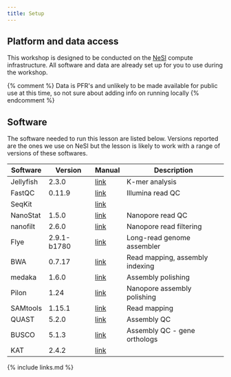 ```yaml
---
title: Setup
---
```


## Platform and data access

This workshop is designed to be conducted on the [NeSI](https://www.nesi.org.nz) compute infrastructure. All software and data are already set up for you to use during the workshop.

{% comment %} Data is PFR's and unlikely to be made available for public use at this time, so not sure about adding info on running locally {% endcomment %} 

## Software

The  software needed to run this lesson are listed below. Versions reported are the ones we use on NeSI but the lesson is likely to work with a range of versions of these softwares.

| Software      | Version | Manual      | Description 	|
| ----------- | ----------- | ----------- | ----------- |
| Jellyfish | 2.3.0   | [link](https://github.com/gmarcais/Jellyfish) | K-mer analysis|
| FastQC    | 0.11.9  | [link](https://www.bioinformatics.babraham.ac.uk/projects/fastqc/)| Illumina read QC |
| SeqKit    |         | [link](https://bioinf.shenwei.me/seqkit/) |||
| NanoStat  | 1.5.0   | [link](https://github.com/wdecoster/nanostat)| Nanopore read QC|
| nanofilt  | 2.6.0   |[link](https://github.com/wdecoster/nanofilt) |Nanopore read filtering |
| Flye      | 2.9.1-b1780 | [link](https://github.com/fenderglass/Flye) | Long-read genome assembler |
| BWA       | 0.7.17  | [link](https://bio-bwa.sourceforge.net/bwa.shtml) | Read mapping, assembly indexing |
| medaka    | 1.6.0   | [link](https://github.com/nanoporetech/medaka) | Assembly polishing |
| Pilon     | 1.24    | [link](https://github.com/broadinstitute/pilon/wiki)| Nanopore assembly polishing |
| SAMtools  | 1.15.1  | [link](http://www.htslib.org/doc/samtools.html) | Read mapping |
| QUAST     | 5.2.0   |[link](https://github.com/ablab/quast)| Assembly QC |
| BUSCO     | 5.1.3   | [link](https://busco.ezlab.org/)| Assembly QC - gene orthologs |
| KAT       | 2.4.2   | [link](https://kat.readthedocs.io/en/latest/) || K-mer based assembly QC | 
 


{% include links.md %}
